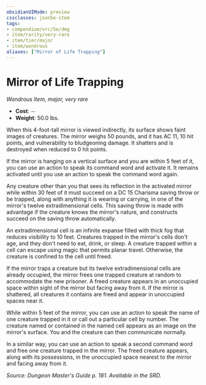 ```yaml
---
obsidianUIMode: preview
cssclasses: json5e-item
tags:
- compendium/src/5e/dmg
- item/rarity/very-rare
- item/tier/major
- item/wondrous
aliases: ["Mirror of Life Trapping"]
---
```

# Mirror of Life Trapping
*Wondrous Item, major, very rare*  

- **Cost**: ⏤
- **Weight**: 50.0 lbs.

When this 4-foot-tall mirror is viewed indirectly, its surface shows faint images of creatures. The mirror weighs 50 pounds, and it has AC 11, 10 hit points, and vulnerability to bludgeoning damage. It shatters and is destroyed when reduced to 0 hit points.

If the mirror is hanging on a vertical surface and you are within 5 feet of it, you can use an action to speak its command word and activate it. It remains activated until you use an action to speak the command word again.

Any creature other than you that sees its reflection in the activated mirror while within 30 feet of it must succeed on a DC 15 Charisma saving throw or be trapped, along with anything it is wearing or carrying, in one of the mirror's twelve extradimensional cells. This saving throw is made with advantage if the creature knows the mirror's nature, and constructs succeed on the saving throw automatically.

An extradimensional cell is an infinite expanse filled with thick fog that reduces visibility to 10 feet. Creatures trapped in the mirror's cells don't age, and they don't need to eat, drink, or sleep. A creature trapped within a cell can escape using magic that permits planar travel. Otherwise, the creature is confined to the cell until freed.

If the mirror traps a creature but its twelve extradimensional cells are already occupied, the mirror frees one trapped creature at random to accommodate the new prisoner. A freed creature appears in an unoccupied space within sight of the mirror but facing away from it. If the mirror is shattered, all creatures it contains are freed and appear in unoccupied spaces near it.

While within 5 feet of the mirror, you can use an action to speak the name of one creature trapped in it or call out a particular cell by number. The creature named or contained in the named cell appears as an image on the mirror's surface. You and the creature can then communicate normally.

In a similar way, you can use an action to speak a second command word and free one creature trapped in the mirror. The freed creature appears, along with its possessions, in the unoccupied space nearest to the mirror and facing away from it.

*Source: Dungeon Master's Guide p. 181. Available in the SRD.*
